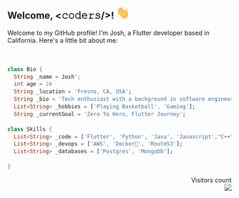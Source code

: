 ## Welcome, <𝚌𝚘𝚍𝚎𝚛𝚜/>! <img src="https://raw.githubusercontent.com/ABSphreak/ABSphreak/master/gifs/Hi.gif" width="30px"></h2>


Welcome to my GitHub profile! I'm Josh, a Flutter developer based in California. Here's a little bit about me:

```dart


class Bio {
  String _name = Josh';
  int age = 24
  String _location = 'Fresno, CA, USA';
  String _bio = 'Tech enthusiast with a background in software engineering and business.';
  List<String> _hobbies = ['Playing Basketball', 'Gaming'];
  String _currentGoal = 'Zero To Hero, Flutter Journey';

class Skills {
  List<String> _code = ['Flutter', 'Python', 'Java', 'Javascript',"C++"];
  List<String> _devops = ['AWS', 'Docker🐳', 'Route53'];
  List<String> _databases = ['Postgres', 'MongoDb'];
  
}
```


<p align="right"> 
  Visitors count<br>
  <img src="https://profile-counter.glitch.me/josh2c/count.svg" />
</p>
